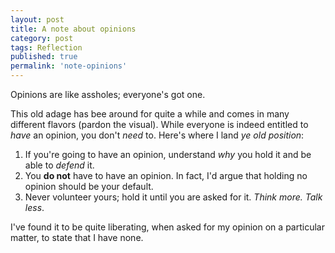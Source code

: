 ```yaml
---
layout: post
title: A note about opinions
category: post
tags: Reflection
published: true
permalink: 'note-opinions'
---
```


<article>
    <p>Opinions are like assholes; everyone's got one.</p>

<p>This old adage has bee around for quite a while and comes in many different flavors (pardon the visual). While everyone is indeed entitled to <em>have</em> an opinion, you don't <em>need</em> to. Here's where I land <em>ye old position</em>:</p>

<ol>
<li>If you're going to have an opinion, understand <em>why</em> you hold it and be able to <em>defend</em> it.</li>
<li>You <strong>do not</strong> have to have an opinion. In fact, I'd argue that holding no opinion should be your default.</li>
<li>Never volunteer yours; hold it until you are asked for it. <em>Think more. Talk less</em>.</li>
</ol>

<p>I've found it to be quite liberating, when asked for my opinion on a particular matter, to state that I have none.</p>
</article>
